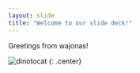 ```yaml
---
layout: slide
title: "Welcome to our slide deck!"
---
```


Greetings from wajonas!

![dinotocat](https://octodex.github.com/images/dinotocat.png)
{: .center}
